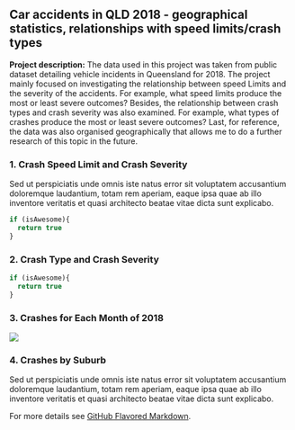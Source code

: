 ## Car accidents in QLD 2018 - geographical statistics, relationships with speed limits/crash types

**Project description:** The data used in this project was taken from public dataset detailing vehicle incidents in Queensland for 2018. The project mainly focused on investigating the relationship between speed Limits and the severity of the accidents. For example, what speed limits produce the most or least severe outcomes? Besides, the relationship between crash types and crash severity was also examined. For example, what types of crashes produce the most or least severe outcomes? Last, for reference, the data was also organised geographically that allows me to do a further research of this topic in the future.

### 1. Crash Speed Limit and Crash Severity

Sed ut perspiciatis unde omnis iste natus error sit voluptatem accusantium doloremque laudantium, totam rem aperiam, eaque ipsa quae ab illo inventore veritatis et quasi architecto beatae vitae dicta sunt explicabo. 

```javascript
if (isAwesome){
  return true
}
```

### 2. Crash Type and Crash Severity

```javascript
if (isAwesome){
  return true
}
```

### 3. Crashes for Each Month of 2018

<img src="images/dummy_thumbnail.jpg?raw=true"/>

### 4. Crashes by Suburb

Sed ut perspiciatis unde omnis iste natus error sit voluptatem accusantium doloremque laudantium, totam rem aperiam, eaque ipsa quae ab illo inventore veritatis et quasi architecto beatae vitae dicta sunt explicabo. 

For more details see [GitHub Flavored Markdown](https://guides.github.com/features/mastering-markdown/).
